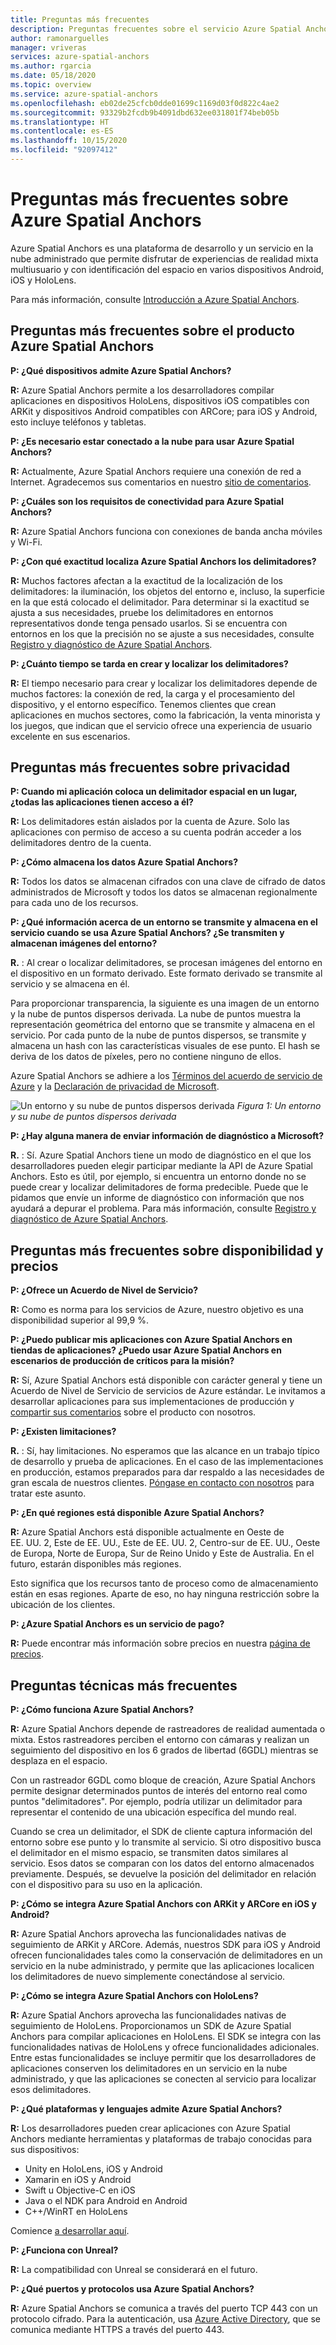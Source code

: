 ```yaml
---
title: Preguntas más frecuentes
description: Preguntas frecuentes sobre el servicio Azure Spatial Anchors.
author: ramonarguelles
manager: vriveras
services: azure-spatial-anchors
ms.author: rgarcia
ms.date: 05/18/2020
ms.topic: overview
ms.service: azure-spatial-anchors
ms.openlocfilehash: eb02de25cfcb0dde01699c1169d03f0d822c4ae2
ms.sourcegitcommit: 93329b2fcdb9b4091dbd632ee031801f74beb05b
ms.translationtype: HT
ms.contentlocale: es-ES
ms.lasthandoff: 10/15/2020
ms.locfileid: "92097412"
---
```

# <a name="frequently-asked-questions-about-azure-spatial-anchors"></a>Preguntas más frecuentes sobre Azure Spatial Anchors

Azure Spatial Anchors es una plataforma de desarrollo y un servicio en la nube administrado que permite disfrutar de experiencias de realidad mixta multiusuario y con identificación del espacio en varios dispositivos Android, iOS y HoloLens.

Para más información, consulte [Introducción a Azure Spatial Anchors](overview.md).

## <a name="azure-spatial-anchors-product-faqs"></a>Preguntas más frecuentes sobre el producto Azure Spatial Anchors

**P: ¿Qué dispositivos admite Azure Spatial Anchors?**

**R:** Azure Spatial Anchors permite a los desarrolladores compilar aplicaciones en dispositivos HoloLens, dispositivos iOS compatibles con ARKit y dispositivos Android compatibles con ARCore; para iOS y Android, esto incluye teléfonos y tabletas.

**P: ¿Es necesario estar conectado a la nube para usar Azure Spatial Anchors?**

**R:** Actualmente, Azure Spatial Anchors requiere una conexión de red a Internet. Agradecemos sus comentarios en nuestro [sitio de comentarios](https://feedback.azure.com/forums/919252-azure-spatial-anchors).

**P: ¿Cuáles son los requisitos de conectividad para Azure Spatial Anchors?**

**R:** Azure Spatial Anchors funciona con conexiones de banda ancha móviles y Wi-Fi.

**P: ¿Con qué exactitud localiza Azure Spatial Anchors los delimitadores?**

**R:** Muchos factores afectan a la exactitud de la localización de los delimitadores: la iluminación, los objetos del entorno e, incluso, la superficie en la que está colocado el delimitador. Para determinar si la exactitud se ajusta a sus necesidades, pruebe los delimitadores en entornos representativos donde tenga pensado usarlos. Si se encuentra con entornos en los que la precisión no se ajuste a sus necesidades, consulte [Registro y diagnóstico de Azure Spatial Anchors](./concepts/logging-diagnostics.md).

**P: ¿Cuánto tiempo se tarda en crear y localizar los delimitadores?**

**R:** El tiempo necesario para crear y localizar los delimitadores depende de muchos factores: la conexión de red, la carga y el procesamiento del dispositivo, y el entorno específico. Tenemos clientes que crean aplicaciones en muchos sectores, como la fabricación, la venta minorista y los juegos, que indican que el servicio ofrece una experiencia de usuario excelente en sus escenarios.

## <a name="privacy-faq"></a>Preguntas más frecuentes sobre privacidad

**P: Cuando mi aplicación coloca un delimitador espacial en un lugar, ¿todas las aplicaciones tienen acceso a él?**

**R:** Los delimitadores están aislados por la cuenta de Azure. Solo las aplicaciones con permiso de acceso a su cuenta podrán acceder a los delimitadores dentro de la cuenta.

**P: ¿Cómo almacena los datos Azure Spatial Anchors?**

**R:** Todos los datos se almacenan cifrados con una clave de cifrado de datos administrados de Microsoft y todos los datos se almacenan regionalmente para cada uno de los recursos.

**P: ¿Qué información acerca de un entorno se transmite y almacena en el servicio cuando se usa Azure Spatial Anchors? ¿Se transmiten y almacenan imágenes del entorno?**

**R.** : Al crear o localizar delimitadores, se procesan imágenes del entorno en el dispositivo en un formato derivado. Este formato derivado se transmite al servicio y se almacena en él.

Para proporcionar transparencia, la siguiente es una imagen de un entorno y la nube de puntos dispersos derivada. La nube de puntos muestra la representación geométrica del entorno que se transmite y almacena en el servicio. Por cada punto de la nube de puntos dispersos, se transmite y almacena un hash con las características visuales de ese punto. El hash se deriva de los datos de píxeles, pero no contiene ninguno de ellos.

Azure Spatial Anchors se adhiere a los [Términos del acuerdo de servicio de Azure](https://go.microsoft.com/fwLink/?LinkID=522330&amp;amp;clcid=0x9) y la [Declaración de privacidad de Microsoft](https://go.microsoft.com/fwlink/?LinkId=521839&amp;clcid=0x409).

![Un entorno y su nube de puntos dispersos derivada](./media/sparse-point-cloud.png)
*Figura 1: Un entorno y su nube de puntos dispersos derivada*

**P: ¿Hay alguna manera de enviar información de diagnóstico a Microsoft?**

**R.** : Sí. Azure Spatial Anchors tiene un modo de diagnóstico en el que los desarrolladores pueden elegir participar mediante la API de Azure Spatial Anchors. Esto es útil, por ejemplo, si encuentra un entorno donde no se puede crear y localizar delimitadores de forma predecible. Puede que le pidamos que envíe un informe de diagnóstico con información que nos ayudará a depurar el problema. Para más información, consulte [Registro y diagnóstico de Azure Spatial Anchors](./concepts/logging-diagnostics.md).

## <a name="availability-and-pricing-faqs"></a>Preguntas más frecuentes sobre disponibilidad y precios

**P: ¿Ofrece un Acuerdo de Nivel de Servicio?**

**R:** Como es norma para los servicios de Azure, nuestro objetivo es una disponibilidad superior al 99,9 %. 

**P: ¿Puedo publicar mis aplicaciones con Azure Spatial Anchors en tiendas de aplicaciones? ¿Puedo usar Azure Spatial Anchors en escenarios de producción de críticos para la misión?**

**R:** Sí, Azure Spatial Anchors está disponible con carácter general y tiene un Acuerdo de Nivel de Servicio de servicios de Azure estándar. Le invitamos a desarrollar aplicaciones para sus implementaciones de producción y [compartir sus comentarios](https://feedback.azure.com/forums/919252-azure-spatial-anchors) sobre el producto con nosotros.

**P: ¿Existen limitaciones?**

**R.** : Sí, hay limitaciones.  No esperamos que las alcance en un trabajo típico de desarrollo y prueba de aplicaciones. En el caso de las implementaciones en producción, estamos preparados para dar respaldo a las necesidades de gran escala de nuestros clientes. [Póngase en contacto con nosotros](mailto:azuremrs@microsoft.com) para tratar este asunto. 

**P: ¿En qué regiones está disponible Azure Spatial Anchors?**

**R:** Azure Spatial Anchors está disponible actualmente en Oeste de EE. UU. 2, Este de EE. UU., Este de EE. UU. 2, Centro-sur de EE. UU., Oeste de Europa, Norte de Europa, Sur de Reino Unido y Este de Australia. En el futuro, estarán disponibles más regiones.

Esto significa que los recursos tanto de proceso como de almacenamiento están en esas regiones. Aparte de eso, no hay ninguna restricción sobre la ubicación de los clientes. 

**P: ¿Azure Spatial Anchors es un servicio de pago?**

**R:** Puede encontrar más información sobre precios en nuestra [página de precios](https://azure.microsoft.com/pricing/details/spatial-anchors/).

## <a name="technical-faqs"></a>Preguntas técnicas más frecuentes

**P: ¿Cómo funciona Azure Spatial Anchors?**

**R:** Azure Spatial Anchors depende de rastreadores de realidad aumentada o mixta. Estos rastreadores perciben el entorno con cámaras y realizan un seguimiento del dispositivo en los 6 grados de libertad (6GDL) mientras se desplaza en el espacio.

Con un rastreador 6GDL como bloque de creación, Azure Spatial Anchors permite designar determinados puntos de interés del entorno real como puntos "delimitadores". Por ejemplo, podría utilizar un delimitador para representar el contenido de una ubicación específica del mundo real.

Cuando se crea un delimitador, el SDK de cliente captura información del entorno sobre ese punto y lo transmite al servicio. Si otro dispositivo busca el delimitador en el mismo espacio, se transmiten datos similares al servicio. Esos datos se comparan con los datos del entorno almacenados previamente. Después, se devuelve la posición del delimitador en relación con el dispositivo para su uso en la aplicación.

**P: ¿Cómo se integra Azure Spatial Anchors con ARKit y ARCore en iOS y Android?**

**R:** Azure Spatial Anchors aprovecha las funcionalidades nativas de seguimiento de ARKit y ARCore. Además, nuestros SDK para iOS y Android ofrecen funcionalidades tales como la conservación de delimitadores en un servicio en la nube administrado, y permite que las aplicaciones localicen los delimitadores de nuevo simplemente conectándose al servicio.

**P: ¿Cómo se integra Azure Spatial Anchors con HoloLens?**

**R:** Azure Spatial Anchors aprovecha las funcionalidades nativas de seguimiento de HoloLens. Proporcionamos un SDK de Azure Spatial Anchors para compilar aplicaciones en HoloLens. El SDK se integra con las funcionalidades nativas de HoloLens y ofrece funcionalidades adicionales. Entre estas funcionalidades se incluye permitir que los desarrolladores de aplicaciones conserven los delimitadores en un servicio en la nube administrado, y que las aplicaciones se conecten al servicio para localizar esos delimitadores.

**P: ¿Qué plataformas y lenguajes admite Azure Spatial Anchors?**

**R:** Los desarrolladores pueden crear aplicaciones con Azure Spatial Anchors mediante herramientas y plataformas de trabajo conocidas para sus dispositivos:

- Unity en HoloLens, iOS y Android
- Xamarin en iOS y Android
- Swift u Objective-C en iOS
- Java o el NDK para Android en Android
- C++/WinRT en HoloLens

Comience [a desarrollar aquí](index.yml).

**P: ¿Funciona con Unreal?**

**R:** La compatibilidad con Unreal se considerará en el futuro.

**P: ¿Qué puertos y protocolos usa Azure Spatial Anchors?**

**R:** Azure Spatial Anchors se comunica a través del puerto TCP 443 con un protocolo cifrado. Para la autenticación, usa [Azure Active Directory](../active-directory/index.yml), que se comunica mediante HTTPS a través del puerto 443.